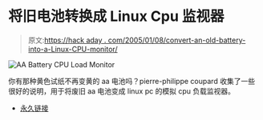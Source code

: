 # 将旧电池转换成 Linux Cpu 监视器

> 原文:[https://hack aday . com/2005/01/08/convert-an-old-battery-into-a-Linux-CPU-monitor/](https://hackaday.com/2005/01/08/convert-an-old-battery-into-a-linux-cpu-monitor/)

![AA Battery CPU Load Monitor](../Images/44c339fa58e7ccfb7c8b3c814b7f1ae5.png)

你有那种黄色试纸不再变黄的 aa 电池吗？pierre-philippe coupard 收集了一些很好的说明，用于将废旧 aa 电池变成 linux pc 的模拟 cpu 负载监视器。

*   [永久链接](http://webperso.easyconnect.fr/om.the/web/duracell_cpumon/)
